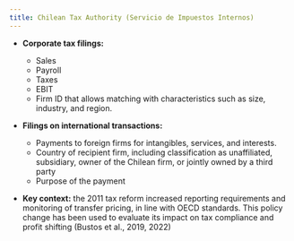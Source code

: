 ```yaml
---
title: Chilean Tax Authority (Servicio de Impuestos Internos)
---
```


* **Corporate tax filings:**
    * Sales
    * Payroll 
    * Taxes
    * EBIT
    * Firm ID that allows matching with characteristics such as size, industry, and region.

* **Filings on international transactions:**
    * Payments to foreign firms for intangibles, services, and interests.
    * Country of recipient firm, including classification as unaffiliated, subsidiary, owner of the Chilean firm, or jointly owned by a third party
    * Purpose of the payment

* **Key context:** the 2011 tax reform increased reporting requirements and monitoring of transfer pricing, in line with OECD standards. This policy change has been used to evaluate its impact on tax compliance and profit shifting (Bustos et al., 2019, 2022)
